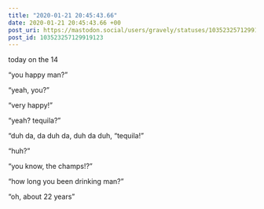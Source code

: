 ```yaml
---
title: "2020-01-21 20:45:43.66"
date: 2020-01-21 20:45:43.66 +00
post_uri: https://mastodon.social/users/gravely/statuses/103523257129919123
post_id: 103523257129919123
---
```

today on the 14

“you happy man?”

“yeah, you?”

“very happy!”

“yeah? tequila?”

“duh da, da duh da, duh da duh, “tequila!”

“huh?”

“you know, the champs!?”

“how long you been drinking man?”

“oh, about 22 years”


